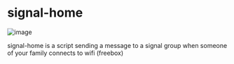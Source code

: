 # signal-home
![image](https://user-images.githubusercontent.com/77984019/178110130-4fb84a9e-28a6-4693-8f04-f6ddcefa7a56.png)

signal-home is a script sending a message to a signal group when someone of your family connects to wifi (freebox)
